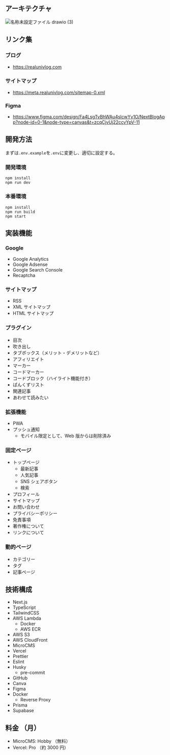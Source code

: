 ## アーキテクチャ

![名称未設定ファイル drawio (3)](https://github.com/user-attachments/assets/76d95aef-dcbd-4235-918f-7b35df656f01)

## リンク集

### ブログ

- https://realunivlog.com

### サイトマップ

- https://meta.realunivlog.com/sitemap-0.xml

### Figma

- https://www.figma.com/design/Fa4LsgTvBhWAu4sIcwYy1O/NextBlogApp?node-id=0-1&node-type=canvas&t=zcqCjvUj22ccvYpV-11

## 開発方法

まずは`.env.example`を`.env`に変更し、適切に設定する。

### 開発環境

```
npm install
npm run dev
```

### 本番環境

```
npm install
npm run build
npm start
```

## 実装機能

### Google

- Google Analytics
- Google Adsense
- Google Search Console
- Recaptcha

### サイトマップ

- RSS
- XML サイトマップ
- HTML サイトマップ

### プラグイン

- 目次
- 吹き出し
- タブボックス（メリット・デメリットなど）
- アフィリエイト
- マーカー
- コードマーカー
- コードブロック（ハイライト機能付き）
- ぱんくずリスト
- 関連記事
- あわせて読みたい

### 拡張機能

- PWA
- プッシュ通知
  - モバイル限定として、Web 版からは削除済み

### 固定ページ

- トップページ
  - 最新記事
  - 人気記事
  - SNS シェアボタン
  - 検索
- プロフィール
- サイトマップ
- お問い合わせ
- プライバシーポリシー
- 免責事項
- 著作権について
- リンクについて

### 動的ページ

- カテゴリー
- タグ
- 記事ページ

## 技術構成

- Next.js
- TypeScript
- TailwindCSS
- AWS Lambda
  - Docker
  - AWS ECR
- AWS S3
- AWS CloudFront
- MicroCMS
- Vercel
- Prettier
- Eslint
- Husky
  - pre-commit
- GitHub
- Canva
- Figma
- Docker
  - Reverse Proxy
- Prisma
- Supabase

## 料金 （月）

- MicroCMS: Hobby （無料）
- Vercel: Pro （約 3000 円）
<!--

## 今後実装したい機能・課題

### 課題

- 広告表示の関係で`Link`ではなく`window.location.href`を使用しているが、パフォーマンスが悪いので`Link`に変更したい。（Next.js の魅力を最大限に引き出す。）
  - 結論、a タグで良い。（未実装）
- Google AdSense を導入してから、全体的にパフォーマンスが落ちている。（ PageSpeedInsight ）
  - 許容範囲ではある。

### 機能

- コードタグにコピーボタンの実装 -->

